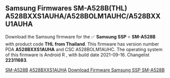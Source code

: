 <h2>Samsung Firmwares SM-A528B(THL) A528BXXS1AUHA/A528BOLM1AUHC/A528BXXU1AUHA</h2>
Download the Samsung firmware for the ✅ <strong>Samsung SSP </strong> ⭐ <strong>SM-A528B</strong> with product code <strong>THL</strong> <strong> from Thailand</strong>. This firmware has version number PDA <strong>A528BXXS1AUHA</strong> and CSC A528BOLM1AUHC. The operating system of this firmware is Android R , with build date 2021-09-16. Changelist <strong>22311683</strong>.


[SM-A528B](https://samfirm.shop/samsung/model/SM-A528B)
[A528BXXS1AUHA](https://samfirm.shop/samsung/pda/A528BXXS1AUHA)
[Download Firmware Samsung SSP SM-A528B](https://samfirm.shop/samsung/firmware/457199)
